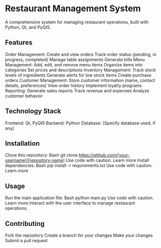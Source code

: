 
# Restaurant Management System

A comprehensive system for managing restaurant operations, built with Python, Qt, and PyQt5.

## Features

Order Management:
Create and view orders
Track order status (pending, in progress, completed)
Manage table assignments
Generate bills
Menu Management:
Add, edit, and remove menu items
Organize items into categories
Set prices and descriptions
Inventory Management:
Track stock levels of ingredients
Generate alerts for low stock items
Create purchase orders
Customer Management:
Store customer information (name, contact details, preferences)
View order history
Implement loyalty programs
Reporting:
Generate sales reports
Track revenue and expenses
Analyze customer behavior
## Technology Stack

Frontend: Qt, PyQt5
Backend: Python
Database: [Specify database used, if any]
## Installation

Clone this repository:
Bash
git clone https://github.com/[your-username]/[repository-name]
Use code with caution. Learn more
Install dependencies:
Bash
pip install -r requirements.txt
Use code with caution. Learn more
## Usage

Run the main application file:
Bash
python main.py
Use code with caution. Learn more
Interact with the user interface to manage restaurant operations.
## Contributing

Fork the repository
Create a branch for your changes
Make your changes
Submit a pull request
